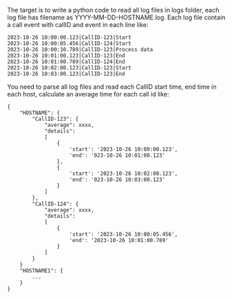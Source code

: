 The target is to write a python code to read all log files in logs folder, each log file has filename as YYYY-MM-DD-HOSTNAME.log. Each log file
contain a call event with callID and event in each line like:
```
2023-10-26 10:00:00.123|CallID-123|Start
2023-10-26 10:00:05.456|CallID-124|Start
2023-10-26 10:00:10.789|CallID-123|Process data
2023-10-26 10:01:00.123|CallID-123|End
2023-10-26 10:01:00.789|CallID-124|End
2023-10-26 10:02:00.123|CallID-123|Start
2023-10-26 10:03:00.123|CallID-123|End
```
You need to parse all log files and read each CallID start time, end time in each host, calculate an average time for each call id like:
```
{
    "HOSTNAME": {
        "CallID-123": {
            "average": xxxx,
            "details":
            [
                {
                    'start': '2023-10-26 10:00:00.123',
                    'end': '023-10-26 10:01:00.123'
                },
                {
                    'start': '2023-10-26 10:02:00.123',
                    'end': '023-10-26 10:03:00.123'
                }
            ]
        },
        "CallID-124": {
            "average": xxxx,
            "details":
            [
                {
                    'start': '2023-10-26 10:00:05.456',
                    'end': '2023-10-26 10:01:00.789'
                }
            ]
        }
    }
    "HOSTNAME1": {
        ...
    }
}
```